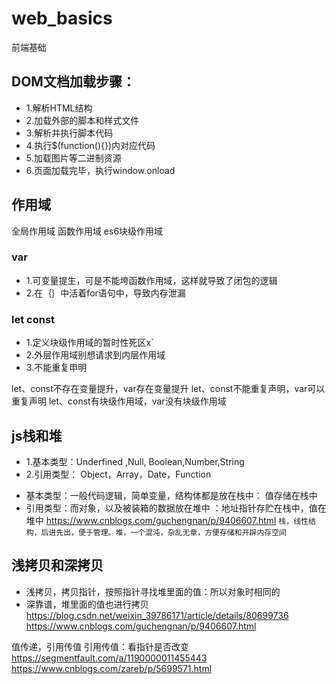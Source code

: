 # web_basics
前端基础
## DOM文档加载步骤： 
- 1.解析HTML结构 
- 2.加载外部的脚本和样式文件 
- 3.解析并执行脚本代码 
- 4.执行$(function(){})内对应代码 
- 5.加载图片等二进制资源 
- 6.页面加载完毕，执行window.onload

## 作用域
全局作用域 函数作用域 es6块级作用域
### var 
- 1.可变量提生，可是不能垮函数作用域，这样就导致了闭包的逻辑
- 2.在｛｝中活着for语句中，导致内存泄漏
### let const
- 1.定义块级作用域的暂时性死区x`
- 2.外层作用域别想请求到内层作用域
- 3.不能重复申明
 
let、const不存在变量提升，var存在变量提升
let、const不能重复声明，var可以重复声明
let、const有块级作用域，var没有块级作用域

## js栈和堆
- 1.基本类型：Underfined ,Null, Boolean,Number,String
- 2.引用类型： Object，Array，Date，Function

+ 基本类型：一般代码逻辑，简单变量，结构体都是放在栈中： 值存储在栈中
+ 引用类型：而对象，以及被装箱的数据放在堆中 ：地址指针存贮在栈中，值在堆中
https://www.cnblogs.com/guchengnan/p/9406607.html
`栈，线性结构，后进先出，便于管理。堆，一个混沌，杂乱无章，方便存储和开辟内存空间`

## 浅拷贝和深拷贝
- 浅拷贝，拷贝指针，按照指针寻找堆里面的值：所以对象时相同的	
- 深靠谱，堆里面的值也进行拷贝
https://blog.csdn.net/weixin_39786171/article/details/80699736
https://www.cnblogs.com/guchengnan/p/9406607.html

值传递，引用传值
引用传值：看指针是否改变
https://segmentfault.com/a/1190000011455443
https://www.cnblogs.com/zareb/p/5699571.html
